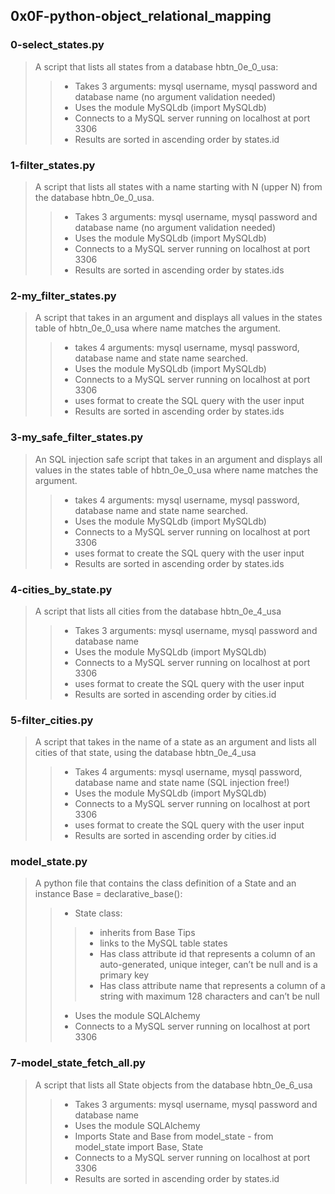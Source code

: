 ## 0x0F-python-object_relational_mapping
### 0-select_states.py
> A script that lists all states from a database hbtn_0e_0_usa:
>> - Takes 3 arguments: mysql username, mysql password and database name (no argument validation needed)
>> - Uses the module MySQLdb (import MySQLdb)
>> - Connects to a MySQL server running on localhost at port 3306
>> - Results are sorted in ascending order by states.id
### 1-filter_states.py
> A script that lists all states with a name starting with N (upper N) from the database hbtn_0e_0_usa.
>> - Takes 3 arguments: mysql username, mysql password and database name (no argument validation needed)
>> - Uses the module MySQLdb (import MySQLdb)
>> - Connects to a MySQL server running on localhost at port 3306
>> - Results are sorted in ascending order by states.ids
### 2-my_filter_states.py
> A script that takes in an argument and displays all values in the states table of hbtn_0e_0_usa where name matches the argument.
>> - takes 4 arguments: mysql username, mysql password, database name and state name searched.
>> - Uses the module MySQLdb (import MySQLdb)
>> - Connects to a MySQL server running on localhost at port 3306
>> - uses format to create the SQL query with the user input
>> - Results are sorted in ascending order by states.ids
### 3-my_safe_filter_states.py
> An SQL injection safe script that takes in an argument and displays all values in the states table of hbtn_0e_0_usa where name matches the argument.
>> - takes 4 arguments: mysql username, mysql password, database name and state name searched.
>> - Uses the module MySQLdb (import MySQLdb)
>> - Connects to a MySQL server running on localhost at port 3306
>> - uses format to create the SQL query with the user input
>> - Results are sorted in ascending order by states.ids
### 4-cities_by_state.py
> A script that lists all cities from the database hbtn_0e_4_usa
>> - Takes 3 arguments: mysql username, mysql password and database name
>> - Uses the module MySQLdb (import MySQLdb)
>> - Connects to a MySQL server running on localhost at port 3306
>> - uses format to create the SQL query with the user input
>> - Results are sorted in ascending order by cities.id
### 5-filter_cities.py
> A script that takes in the name of a state as an argument and lists all cities of that state, using the database hbtn_0e_4_usa
>> - Takes 4 arguments: mysql username, mysql password, database name and state name (SQL injection free!)
>> - Uses the module MySQLdb (import MySQLdb)
>> - Connects to a MySQL server running on localhost at port 3306
>> - uses format to create the SQL query with the user input
>> - Results are sorted in ascending order by cities.id
### model_state.py
> A python file that contains the class definition of a State and an instance Base = declarative_base():
>> - State class:
>>> - inherits from Base Tips
>>> - links to the MySQL table states
>>> - Has class attribute id that represents a column of an auto-generated, unique integer, can’t be null and is a primary key
>>> - Has class attribute name that represents a column of a string with maximum 128 characters and can’t be null
>> - Uses the module SQLAlchemy
>> - Connects to a MySQL server running on localhost at port 3306
### 7-model_state_fetch_all.py
> A script that lists all State objects from the database hbtn_0e_6_usa
>> - Takes 3 arguments: mysql username, mysql password and database name
>> - Uses the module SQLAlchemy
>> - Imports State and Base from model_state - from model_state import Base, State
>> - Connects to a MySQL server running on localhost at port 3306
>> - Results are sorted in ascending order by states.id